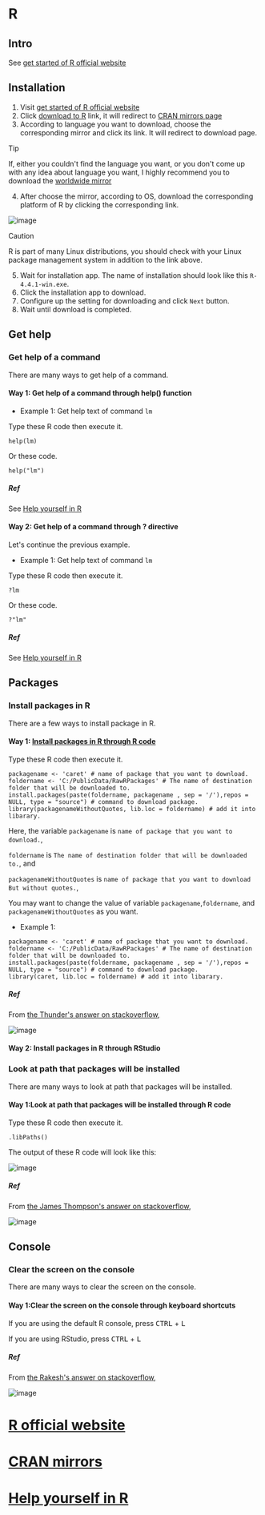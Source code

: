 # R
## Intro
See [get started of R official website](#R-official-website)
## Installation
1. Visit [get started of R official website](#R-official-website)
2. Click [download to R](#CRAN-mirrors) link, it will redirect to [CRAN mirrors page](#CRAN-mirrors)
3. According to language you want to download, choose the corresponding mirror and click its link. It will redirect to download page.

> [!TIP]
> If, either you couldn't find the language you want, or you don't come up with any idea about language you want,
> I highly recommend you to download the [worldwide mirror](https://mirrors.cicku.me/cran/)

4. After choose the mirror, according to OS, download the corresponding platform of R by clicking the corresponding link.

![image](https://github.com/user-attachments/assets/e6eae8f7-b3e7-4b37-af05-96a28c7c5ffd)

> [!CAUTION]
> R is part of many Linux distributions, you should check with your Linux package management system in addition to the link above.

5. Wait for installation app. The name of installation should look like this `R-4.4.1-win.exe`.
6. Click the installation app to download.
7. Configure up the setting for downloading and click `Next` button.
8. Wait until download is completed.

## Get help
### Get help of a command
There are many ways to get help of a command.

#### Way 1: Get help of a command through help() function

+ Example 1: Get help text of command `lm`

Type these R code then execute it.

```
help(lm)
```

Or these code.

```
help("lm")
```

##### Ref
See [Help yourself in R](#Help-yourself-in-R)
 
#### Way 2: Get help of a command through ? directive

Let's continue the previous example.

+ Example 1: Get help text of command `lm`

Type these R code then execute it.

```
?lm
```

Or these code.

```
?"lm"
```

##### Ref
See [Help yourself in R](#Help-yourself-in-R)

## Packages
### Install packages in R
There are a few ways to install package in R.

#### Way 1: [Install packages in R through R code](https://stackoverflow.com/questions/14806705/manually-downloading-and-installing-packages-in-r)

Type these R code then execute it.

```
packagename <- 'caret' # name of package that you want to download.
foldername <- 'C:/PublicData/RawRPackages' # The name of destination folder that will be downloaded to.
install.packages(paste(foldername, packagename , sep = '/'),repos = NULL, type = "source") # command to download package.
library(packagenameWithoutQuotes, lib.loc = foldername) # add it into libarary.
```

Here, the variable `packagename` is `name of package that you want to download.`,

`foldername` is `The name of destination folder that will be downloaded to.`, and

`packagenameWithoutQuotes` is `name of package that you want to download But without quotes.`,

You may want to change the value of variable `packagename`,`foldername`, and `packagenameWithoutQuotes` as you want.

+ Example 1:

```
packagename <- 'caret' # name of package that you want to download.
foldername <- 'C:/PublicData/RawRPackages' # The name of destination folder that will be downloaded to.
install.packages(paste(foldername, packagename , sep = '/'),repos = NULL, type = "source") # command to download package.
library(caret, lib.loc = foldername) # add it into libarary.
```
##### Ref
From [the Thunder's answer on stackoverflow](https://stackoverflow.com/questions/14806705/manually-downloading-and-installing-packages-in-r),

![image](https://github.com/user-attachments/assets/f485888e-aa75-4d7d-a0f7-32644ff0ed16)

#### Way 2: Install packages in R through RStudio


### Look at path that packages will be installed
There are many ways to look at path that packages will be installed.

#### Way 1:Look at path that packages will be installed through R code

Type these R code then execute it.

```
.libPaths()
```

The output of these R code will look like this:

![image](https://github.com/user-attachments/assets/b5f689c5-3f4e-435e-9e53-1d82fd78db30)

##### Ref
From [the James Thompson's answer on stackoverflow](https://stackoverflow.com/questions/2615128/where-does-r-store-packages),

![image](https://github.com/user-attachments/assets/56b2a8cd-e7ef-4dc6-9e5f-c704e05af4c4)

## Console
### Clear the screen on the console
There are many ways to clear the screen on the console.

#### Way 1:Clear the screen on the console through keyboard shortcuts

If you are using the default R console, press <kbd>CTRL</kbd> + <kbd>L</kbd>

If you are using RStudio, press <kbd>CTRL</kbd> + <kbd>L</kbd>

##### Ref
From [the Rakesh's answer on stackoverflow](https://stackoverflow.com/questions/14260340/function-to-clear-the-console-in-r-and-rstudio),

![image](https://github.com/user-attachments/assets/d9e97298-7181-4ae5-a6e1-2e78b4fd7510)


# [R official website](https://www.r-project.org/)
# [CRAN mirrors](https://cran.r-project.org/mirrors.html)
# [Help yourself in R](https://www.r-project.org/help.html)

